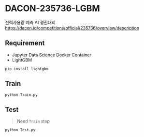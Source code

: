 # DACON-235736-LGBM

전력사용량 예측 AI 경진대회  
https://dacon.io/competitions/official/235736/overview/description

## Requirement

- Jupyter Data Science Docker Container
- LightGBM

```shell
pip install lightgbm
```

## Train

```
python Train.py
```

## Test

> Need `Train` step

```shell
python Test.py
```
